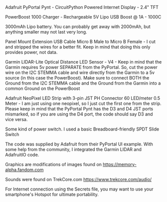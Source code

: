 Adafruit PyPortal Pynt - CircuitPython Powered Internet Display - 2.4" TFT

PowerBoost 1000 Charger - Rechargeable 5V Lipo USB Boost @ 1A - 1000C

3000mAh Lipo battery. You can probably get away with 2000mAh, but anything smaller may not last very long.

Panel Mount Extension USB Cable Micro B Male to Micro B Female - I cut and stripped the wires for a better fit. Keep in mind that doing this only provides power, not data.

Garmin LIDAR-Lite Optical Distance LED Sensor - V4 - Keep in mind that the Garmin requires 5v power SEPARATE from the PyPortal. So, cut the power wire on the I2C STEMMA cable and wire directly from the Garmin to a 5v source (in this case the PowerBoost). Make sure to connect BOTH the Ground from the I2C STEMMA cable and the Ground from the Garmin into a common Ground on the PowerBoost

Adafruit NeoPixel LED Strip with 3-pin JST PH Connector 60 LED/meter 0.5 Meter - I am just using one neopixel, so I just cut the first one from the strip. Please keep in mind that the PyPortal Pynt has the D3 and D4 JST ports mismarked, so if you are using the D4 port, the code should say D3 and vice versa.

Some kind of power switch. I used a basic Breadboard-friendly SPDT Slide Switch

The code was supplied by Adafruit from their PyPortal UI example. With some help from the community, I integrated the Garmin LIDAR and AdafruitIO code. 

Graphics are modifications of images found on https://memory-alpha.fandom.com

Sounds were found on TrekCore.com https://www.trekcore.com/audio/

For Internet connection using the Secrets file, you may want to use your smartphone's Hotspot for ultimate portability.
